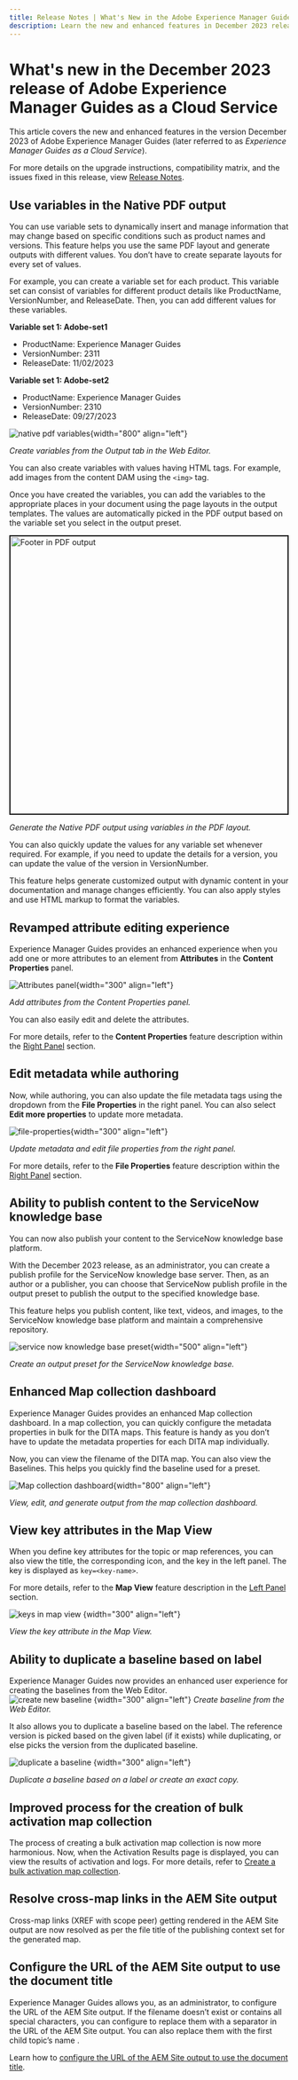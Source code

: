 ```yaml
---
title: Release Notes | What's New in the Adobe Experience Manager Guides, December 2023 release
description: Learn the new and enhanced features in December 2023 release of Adobe Experience Manager Guides as a Cloud Service.
---
```

# What's new in the December 2023 release of Adobe Experience Manager Guides as a Cloud Service

This article covers the new and enhanced features in the version December 2023 of Adobe Experience Manager Guides (later referred to as *Experience Manager Guides as a Cloud Service*).

For more details on the upgrade instructions, compatibility matrix, and the issues fixed in this release, view [Release Notes](release-notes-2023.12.0.md).


## Use variables in the Native PDF output 

You can use variable sets to dynamically insert and manage information that may change based on specific conditions such as product names and versions. This feature helps you use the same PDF layout and generate outputs with different values. You don’t have to create separate layouts for every set of values.

For example, you can create a variable set for each product. This variable set can consist of variables for different product details like ProductName, VersionNumber, and ReleaseDate. Then, you can add different values for these variables. 

**Variable set 1: Adobe-set1**

* ProductName: Experience Manager Guides 
* VersionNumber: 2311
* ReleaseDate: 11/02/2023

**Variable set 1: Adobe-set2**

* ProductName: Experience Manager Guides 
* VersionNumber: 2310
* ReleaseDate: 09/27/2023
 

![native pdf variables](assets/native-pdf-variables.png){width="800" align="left"}

*Create variables from the Output tab in the Web Editor.* 

You can also create variables with values having HTML tags. For example, add images from the content DAM using the `<img>` tag.

Once you have created the variables, you can add the variables to the appropriate places in your document using the page layouts in the output templates. The values are automatically picked in the PDF output based on the variable set you select in the output preset. 



<img src="./assets/native-pdf-variable-output.png" alt= "Footer in PDF output" width=500 border="2px">

*Generate the Native PDF output using variables in the PDF layout.*

You can also quickly update the values for any variable set whenever required. For example, if you need to update the details for a version, you can update the value of the version in VersionNumber. 

This feature helps generate customized output with dynamic content in your documentation and manage changes efficiently. You can also apply styles and use HTML markup to format the variables.


## Revamped attribute editing experience 

Experience Manager Guides provides an enhanced experience when you add one or more attributes to an element from **Attributes** in the **Content Properties** panel. 

![Attributes panel](assets/attributes-multiple-properties.png){width="300" align="left"}

*Add attributes from the Content Properties panel.*

You can also easily edit and delete the attributes. 

For more details, refer to the **Content Properties** feature description within the [Right Panel](../user-guide/web-editor-features.md#id2051EB003YK) section.


## Edit metadata while authoring 

Now, while authoring, you can also update the file metadata tags using the dropdown from the **File Properties** in the right panel. You can also select **Edit more properties** to update more metadata.

![file-properties](assets/file-properties-general.png){width="300" align="left"}

*Update metadata and edit file properties from the right panel.*

For more details, refer to the **File Properties** feature description within the [Right Panel](../user-guide/web-editor-features.md#id2051EB003YK) section.

## Ability to publish content to the ServiceNow knowledge base

You can now also publish your content to the ServiceNow knowledge base platform.

With the December 2023 release, as an administrator, you can create a publish profile for the ServiceNow knowledge base server. Then, as an author or a publisher, you can choose that ServiceNow publish profile in the output preset to publish the output to the specified knowledge base.

This feature helps you publish content, like text, videos, and images, to the ServiceNow knowledge base platform and maintain a comprehensive repository.


![service now knowledge base preset](assets/knowledgebase--output-preset.png){width="500" align="left"}

*Create an output preset for the ServiceNow knowledge base.*


## Enhanced Map collection dashboard

Experience Manager Guides provides an enhanced Map collection dashboard. In a map collection, you can quickly configure the metadata properties in bulk for the DITA maps. This feature is handy as you don’t have to update the metadata properties for each DITA map individually.
 
Now, you can view the filename of the DITA map. You can also view the Baselines. This helps you quickly find the baseline used for a preset.

![Map collection dashboard](assets/map-collection-dashboard.png){width="800" align="left"}

*View, edit, and generate output from the map collection dashboard.* 

## View key attributes in the Map View

When you define key attributes for the topic or map references, you can also view the title, the corresponding icon, and the key in the left panel. The key is displayed as `key=<key-name>`.

For more details, refer to the **Map View** feature description in the [Left Panel](../user-guide/web-editor-features.md#id2051EA0M0HS) section.

![keys in map view](assets/view-key-title-map-view.png) {width="300" align="left"}

*View the key attribute in the Map View.*

## Ability to duplicate a baseline based on label

Experience Manager Guides now provides an enhanced user experience for creating the baselines from the Web Editor.  
![create new baseline](assets/create-new-baseline.png) {width="300" align="left"}
*Create baseline from the Web Editor.*

It also allows you to duplicate a baseline based on the label. The reference version is picked based on the given label (if it exists) while duplicating, or else picks the version from the duplicated baseline.


![duplicate a baseline ](assets/duplicate-baseline.png) {width="300" align="left"}

*Duplicate a baseline based on a label or create an exact copy.*

## Improved process for the creation of bulk activation map collection

The process of creating a bulk activation map collection is now more harmonious. Now, when the Activation Results page is displayed, you can view the results of activation and logs. 
For more details, refer to [Create a bulk activation map collection](../user-guide/conf-bulk-activation-create-map-collection.md).



## Resolve cross-map links in the AEM Site output 

Cross-map links (XREF with scope peer) getting rendered in the AEM Site output are now resolved as per the file title of the publishing context set for the generated map.


## Configure the URL of the AEM Site output to use the document title

Experience Manager Guides allows you, as an administrator, to configure the URL of the AEM Site output. If the filename doesn’t exist or contains all special characters, you can configure to replace them with a separator in the URL of the AEM Site output. You can also replace them with the first child topic’s name .

Learn how to [configure the URL of the AEM Site output to use the document title](../cs-install-guide/conf-output-generation.md#configure-the-url-of-the-aem-site-output-to-use-the-document-title).

